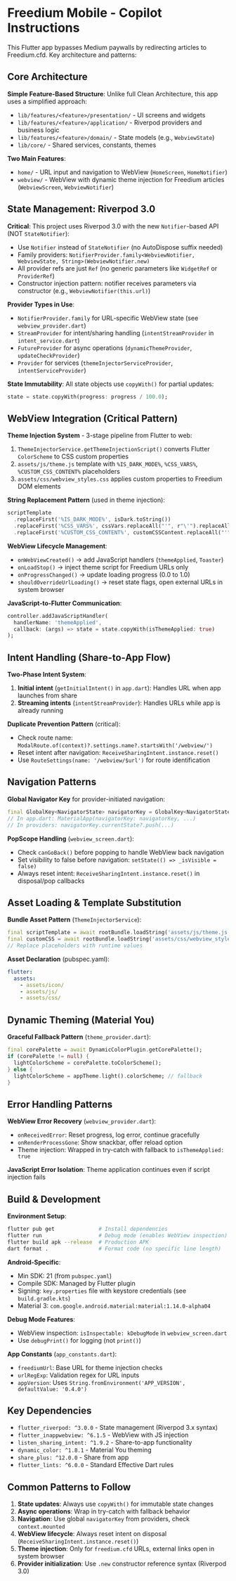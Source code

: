 # Freedium Mobile - Copilot Instructions

This Flutter app bypasses Medium paywalls by redirecting articles to Freedium.cfd. Key architecture and patterns:

## Core Architecture

**Simple Feature-Based Structure**: Unlike full Clean Architecture, this app uses a simplified approach:
- `lib/features/<feature>/presentation/` - UI screens and widgets  
- `lib/features/<feature>/application/` - Riverpod providers and business logic
- `lib/features/<feature>/domain/` - State models (e.g., `WebviewState`)
- `lib/core/` - Shared services, constants, themes

**Two Main Features**:
- `home/` - URL input and navigation to WebView (`HomeScreen`, `HomeNotifier`)
- `webview/` - WebView with dynamic theme injection for Freedium articles (`WebviewScreen`, `WebviewNotifier`)

## State Management: Riverpod 3.0

**Critical**: This project uses Riverpod 3.0 with the new `Notifier`-based API (NOT `StateNotifier`):
- Use `Notifier` instead of `StateNotifier` (no AutoDispose suffix needed)
- Family providers: `NotifierProvider.family<WebviewNotifier, WebviewState, String>(WebviewNotifier.new)`
- All provider refs are just `Ref` (no generic parameters like `WidgetRef` or `ProviderRef`)
- Constructor injection pattern: notifier receives parameters via constructor (e.g., `WebviewNotifier(this.url)`)

**Provider Types in Use**:
- `NotifierProvider.family` for URL-specific WebView state (see `webview_provider.dart`)
- `StreamProvider` for intent/sharing handling (`intentStreamProvider` in `intent_service.dart`)
- `FutureProvider` for async operations (`dynamicThemeProvider`, `updateCheckProvider`)  
- `Provider` for services (`themeInjectorServiceProvider`, `intentServiceProvider`)

**State Immutability**: All state objects use `copyWith()` for partial updates:
```dart
state = state.copyWith(progress: progress / 100.0);
```

## WebView Integration (Critical Pattern)

**Theme Injection System** - 3-stage pipeline from Flutter to web:
1. `ThemeInjectorService.getThemeInjectionScript()` converts Flutter `ColorScheme` to CSS custom properties
2. `assets/js/theme.js` template with `%IS_DARK_MODE%`, `%CSS_VARS%`, `%CUSTOM_CSS_CONTENT%` placeholders
3. `assets/css/webview_styles.css` applies custom properties to Freedium DOM elements

**String Replacement Pattern** (used in theme injection):
```dart
scriptTemplate
  .replaceFirst('%IS_DARK_MODE%', isDark.toString())
  .replaceFirst('%CSS_VARS%', cssVars.replaceAll("'", r"\'").replaceAll("\n", r'\n'))
  .replaceFirst('%CUSTOM_CSS_CONTENT%', customCSSContent.replaceAll("'", r"\'").replaceAll("\n", r'\n'))
```

**WebView Lifecycle Management**:
- `onWebViewCreated()` → add JavaScript handlers (`themeApplied`, `Toaster`)
- `onLoadStop()` → inject theme script for Freedium URLs only
- `onProgressChanged()` → update loading progress (0.0 to 1.0)
- `shouldOverrideUrlLoading()` → reset state flags, open external URLs in system browser

**JavaScript-to-Flutter Communication**:
```dart
controller.addJavaScriptHandler(
  handlerName: 'themeApplied',
  callback: (args) => state = state.copyWith(isThemeApplied: true)
);
```

## Intent Handling (Share-to-App Flow)

**Two-Phase Intent System**:
1. **Initial intent** (`getInitialIntent()` in `app.dart`): Handles URL when app launches from share
2. **Streaming intents** (`intentStreamProvider`): Handles URLs while app is already running

**Duplicate Prevention Pattern** (critical):
- Check route name: `ModalRoute.of(context)?.settings.name?.startsWith('/webview/')` 
- Reset intent after navigation: `ReceiveSharingIntent.instance.reset()`
- Use `RouteSettings(name: '/webview/$url')` for route identification

## Navigation Patterns

**Global Navigator Key** for provider-initiated navigation:
```dart
final GlobalKey<NavigatorState> navigatorKey = GlobalKey<NavigatorState>();
// In app.dart: MaterialApp(navigatorKey: navigatorKey, ...)
// In providers: navigatorKey.currentState?.push(...)
```

**PopScope Handling** (`webview_screen.dart`):
- Check `canGoBack()` before popping to handle WebView back navigation
- Set visibility to false before navigation: `setState(() => _isVisible = false)`
- Always reset intent: `ReceiveSharingIntent.instance.reset()` in disposal/pop callbacks

## Asset Loading & Template Substitution

**Bundle Asset Pattern** (`ThemeInjectorService`):
```dart
final scriptTemplate = await rootBundle.loadString('assets/js/theme.js');
final customCSS = await rootBundle.loadString('assets/css/webview_styles.css');
// Replace placeholders with runtime values
```

**Asset Declaration** (pubspec.yaml):
```yaml
flutter:
  assets:
    - assets/icon/
    - assets/js/
    - assets/css/
```

## Dynamic Theming (Material You)

**Graceful Fallback Pattern** (`theme_provider.dart`):
```dart
final corePalette = await DynamicColorPlugin.getCorePalette();
if (corePalette != null) {
  lightColorScheme = corePalette.toColorScheme();
} else {
  lightColorScheme = appTheme.light().colorScheme; // fallback
}
```

## Error Handling Patterns

**WebView Error Recovery** (`webview_provider.dart`):
- `onReceivedError`: Reset progress, log error, continue gracefully
- `onRenderProcessGone`: Show snackbar, offer reload option
- Theme injection: Wrapped in try-catch with fallback to `isThemeApplied: true`

**JavaScript Error Isolation**: Theme application continues even if script injection fails

## Build & Development

**Environment Setup**:
```bash
flutter pub get              # Install dependencies
flutter run                  # Debug mode (enables WebView inspection)
flutter build apk --release  # Production APK
dart format .                # Format code (no specific line length)
```

**Android-Specific**:
- Min SDK: 21 (from `pubspec.yaml`)
- Compile SDK: Managed by Flutter plugin
- Signing: `key.properties` file with keystore credentials (see `build.gradle.kts`)
- Material 3: `com.google.android.material:material:1.14.0-alpha04`

**Debug Mode Features**:
- WebView inspection: `isInspectable: kDebugMode` in `webview_screen.dart`
- Use `debugPrint()` for logging (not `print()`)

**App Constants** (`app_constants.dart`):
- `freediumUrl`: Base URL for theme injection checks
- `urlRegExp`: Validation regex for URL inputs
- `appVersion`: Uses `String.fromEnvironment('APP_VERSION', defaultValue: '0.4.0')`

## Key Dependencies

- `flutter_riverpod: ^3.0.0` - State management (Riverpod 3.x syntax)
- `flutter_inappwebview: ^6.1.5` - WebView with JS injection
- `listen_sharing_intent: ^1.9.2` - Share-to-app functionality
- `dynamic_color: ^1.8.1` - Material You theming
- `share_plus: ^12.0.0` - Share from app
- `flutter_lints: ^6.0.0` - Standard Effective Dart rules

## Common Patterns to Follow

1. **State updates**: Always use `copyWith()` for immutable state changes
2. **Async operations**: Wrap in try-catch with fallback behavior
3. **Navigation**: Use global `navigatorKey` from providers, check `context.mounted`
4. **WebView lifecycle**: Always reset intent on disposal (`ReceiveSharingIntent.instance.reset()`)
5. **Theme injection**: Only for `freedium.cfd` URLs, external links open in system browser
6. **Provider initialization**: Use `.new` constructor reference syntax (Riverpod 3.0)